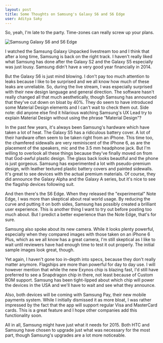 ```yaml
---
layout: post
title: Some Thoughts on Samsung's Galaxy S6 and S6 Edge
user: Aditya Saky
---
```

So, yeah, I'm late to the party. Time-zones can really screw up your plans.

![Samsung Galaxy S6 and S6 Edge](http://saky.in/images/samsung-galaxy-s6-and-s6-edge.jpg "Taken from Forbes")

I watched the Samsung Galaxy Unpacked livestream too and I think that after a long time, Samsung is back on the right track. I haven't really liked what Samsung has done after the Galaxy S2 and the Galaxy S5 especially was just lousy. Samsung didn't have a very good year financially in 2014.

But the Galaxy S6 is just mind blowing. I don't pay too much attention to leaks because I like to be surprised and we all know how much of these leaks are unreliable. So, during the live stream, I was especially surprised with their new design language and general direction. The software hasn't really changed all that much aesthetically, though Samsung has announced that they've cut down on bloat by 40%. They do seem to have introduced some Material Design elements and I can't wait to check them out. Side note: did anyone else find it hilarious watching Samsung's UX Lead try to explain Material Design without using the phrase "Material Design"?

In the past few years, it's always been Samsung's hardware which have taken a lot of heat. The Galaxy S5 has a ridiculous battery cover. A lot of their hardware often seem to be taken right from an iPhone. This time too, the chamfered sidewalls are very reminiscent of the iPhone 6, as are the placement of the speakers, mic and the 3.5 mm headphone jack. But I'm willing to overlook all these things because they've finally moved on from that God-awful plastic design. The glass back looks beautiful and the phone is just gorgeous. Samsung has experimented a lot with pseudo-premium design, with leather textured plastic battery covers and painted sidewalls. It's great to see devices with the actual premium materials. Of course, they did announce the Galaxy Alpha and the Galaxy A series, but it's nice to see the flagship devices following suit.

And then there's the S6 Edge. When they released the "experimental" Note Edge, I was more than skeptical about real world usage. By reducing the curve and putting it on both sides, Samsung has possibly created a brilliant user experience. This is another thing I want to try out before posting too much about. But I predict a better experience than the Note Edge, that's for sure.

Samsung also spoke about its new camera. While it looks plenty powerful, especially when they compared images with those taken on an iPhone 6 Plus, which as we all know has a great camera, I'm still skeptical as I like to wait until reviewers have had enough time to test it out properly. The initial sample images look great, though.

Yet again, I haven't gone too in-depth into specs, because they don't really matter anymore. Flagships are more than powerful for day to day use. I will however mention that while the new Exynos chip is blazing fast, I'd still have preferred to see a Snapdragon chip in there, not least because of Custom ROM support. Samsung has been tight-lipped about which chip will power the devices in the USA and we'll have to wait and see what they announce.

Also, both devices will be coming with Samsung Pay, their new mobile payments system. While I initially dismissed it as more bloat, I was rather impressed by the fact that the app will support regular Visa and MasterCard cards. This is a great feature and I hope other companies add this functionality soon.

All in all, Samsung might have just what it needs for 2015. Both HTC and Samsung have chosen to upgrade just what was necessary for the most part, though Samsung's upgrades are a lot more noticeable.
